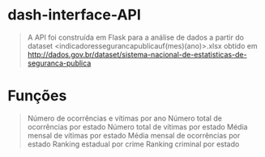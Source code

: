 # dash-interface-API

> A API foi construída em Flask para a análise de dados a partir do dataset <indicadoressegurancapublicauf(mes)(ano)>.xlsx obtido em http://dados.gov.br/dataset/sistema-nacional-de-estatisticas-de-seguranca-publica

# Funções

> Número de ocorrências e vítimas por ano
> Número total de ocorrências por estado
> Número total de vítimas por estado
> Média mensal de vítimas por estado
> Média mensal de ocorrências por estado
> Ranking estadual por crime
> Ranking criminal por estado
